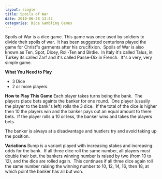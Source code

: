 ```yaml
---
layout: single
title: Spoils of War
date: 2010-06-28 13:42
categories: Dice Gambling Games
---
```

Spoils of War is a dice game.
This game was once used by soldiers to divide their spoils of war.  It has been suggested centurions played the game for Christ&quot;s garments after his crucifixion.  Spoils of War is also known as Ten, Spot, Dicey, Roll-Ten and Birdie.  In Italy it's called Talus, in Turkey its called Zarf and it's called Passe-Dix in French.  It&quot;s a very, very simple game.

<strong>What You Need to Play</strong>
<ul>
	<li>3 Dice</li>
	<li>2 or more players</li>
</ul>
<strong>How to Play This Game</strong>
Each player takes turns being the bank.  The players place bets againts the banker for one round.  One player (usually the player to the bank&quot;s left) rolls the 3 dice.  If the total of the dice is higher then 10 the players win and the banker pays out an equal amount to there bets.  If the player rolls a 10 or less, the banker wins and takes the players bets.

The banker is always at a disadvantage and hustlers try and avoid taking up the position.

<strong>Variations</strong>
Bump is a variant played with increasing stakes and increasing odds for the bank.  If all three dice roll the same number, all players must double their bet, the bankers winning number is raised by two (from 10 to 12), and the dice are rolled again.  This continues if all three dice again roll the same number raising the winning number to 10, 12, 14, 16, then 18, at which point the banker has all but won.
